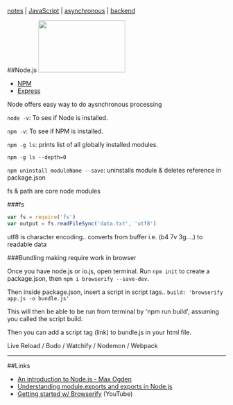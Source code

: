 [notes](../notes.md) | [JavaScript](notes.md) | [asynchronous](../async.md) | [backend](../backend.md)

##Node.js
<a href='https://nodejs.org/en/'><img src="https://nodejs.org/static/images/logos/nodejs-new-pantone-black.png" height="120" width="200"></a>

- [NPM](npm.md)
- [Express](express.md)

Node offers easy way to do aysnchronous processing

`node -v`: To see if Node is installed.

`npm -v`: To see if NPM is installed.

`npm -g ls`: prints list of all globally installed modules.

`npm -g ls --depth=0`

`npm uninstall moduleName --save`: uninstalls module & deletes reference in package.json

fs & path are core node modules

###fs
```javascript
var fs = require('fs')
var output = fs.readFileSync('data.txt', 'utf8')
```
utf8 is character encoding.. converts from buffer i.e. (b4 7v 3g....) to readable data

###Bundling
making require work in browser

Once you have node.js or io.js, open terminal. Run `npm init` to create a package.json, then `npm i browserify --save-dev`.

Then inside package.json, insert a script in script tags..
`build: 'browserify app.js -o bundle.js'`

This will then be able to be run from terminal by 'npm run build', assuming you called the script build.

Then you can add a script tag (link) to bundle.js in your html file.

Live Reload / Budo / Watchify / Nodemon / Webpack

---

##Links
- [An introduction to Node.js - Max Ogden](https://github.com/maxogden/art-of-node)
- [Understanding module.exports and exports in Node.js](https://www.sitepoint.com/understanding-module-exports-exports-node-js/)
- [Getting started w/ Browserify](https://www.youtube.com/watch?v=CTAa8IcQh1U) (YouTube)
